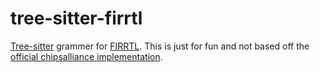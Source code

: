 # tree-sitter-firrtl

[Tree-sitter](https://tree-sitter.github.io/tree-sitter/) grammer for [FIRRTL](https://www.chisel-lang.org/firrtl/). This is just for fun and not based off the [official chipsalliance implementation](https://github.com/chipsalliance/tree-sitter-firrtl).
